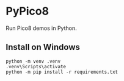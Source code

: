 # PyPico8
Run Pico8 demos in Python.

## Install on Windows
```
python -m venv .venv
.venv\Scripts\activate
python -m pip install -r requirements.txt
```